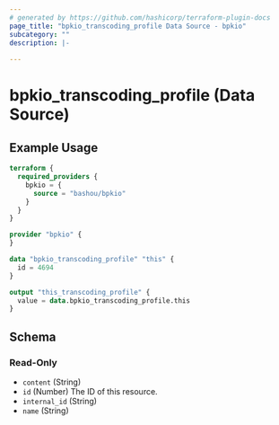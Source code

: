 ```yaml
---
# generated by https://github.com/hashicorp/terraform-plugin-docs
page_title: "bpkio_transcoding_profile Data Source - bpkio"
subcategory: ""
description: |-
  
---
```


# bpkio_transcoding_profile (Data Source)



## Example Usage

```terraform
terraform {
  required_providers {
    bpkio = {
      source = "bashou/bpkio"
    }
  }
}

provider "bpkio" {
}

data "bpkio_transcoding_profile" "this" {
  id = 4694
}

output "this_transcoding_profile" {
  value = data.bpkio_transcoding_profile.this
}
```

<!-- schema generated by tfplugindocs -->
## Schema

### Read-Only

- `content` (String)
- `id` (Number) The ID of this resource.
- `internal_id` (String)
- `name` (String)
